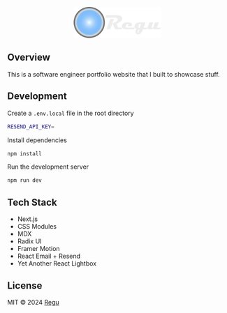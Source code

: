 <p align="center">
  <img width="200" src="https://github.com/reguwu/Regu/blob/main/public/images/logo.svg" />
</p>

## Overview
This is a software engineer portfolio website that I built to showcase stuff.

## Development

Create a `.env.local` file in the root directory

```bash
RESEND_API_KEY=
```

Install dependencies
```bash
npm install
```

Run the development server

```bash
npm run dev
```

## Tech Stack

- Next.js
- CSS Modules
- MDX
- Radix UI
- Framer Motion
- React Email + Resend
- Yet Another React Lightbox

## License
MIT © 2024 [Regu](https://github.com/reguwu)
